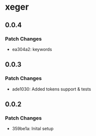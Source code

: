 # xeger

## 0.0.4

### Patch Changes

- ea304a2: keywords

## 0.0.3

### Patch Changes

- ade1030: Added tokens support & tests

## 0.0.2

### Patch Changes

- 359be1a: Inital setup
